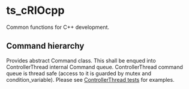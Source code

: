 # ts_cRIOcpp

Common functions for C++ development.

## Command hierarchy

Provides abstract Command class. This shall be enqued into ControllerThread
internal Command queue. ControllerThread command queue is thread safe (access
to it is guarded by mutex and condition_variable). Please see [ControllerThread
tests](tests/test_ControllerThread.cpp) for examples.
